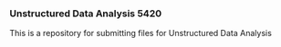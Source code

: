 ### Unstructured Data Analysis 5420

This is a repository for submitting files for Unstructured Data Analysis
